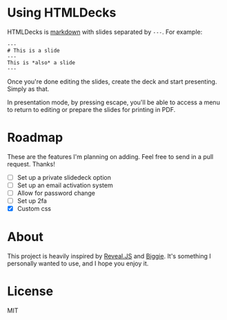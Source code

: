 # Using HTMLDecks

HTMLDecks is [markdown](http://daringfireball.net/projects/markdown/syntax) with slides separated by `---`. For example:

```
---
# This is a slide
---
This is *also* a slide
---
```
Once you're done editing the slides, create the deck and start presenting. Simply as that.

In presentation mode, by pressing escape, you'll be able to access a menu to return to editing or prepare the slides for printing in PDF.

# Roadmap

These are the features I'm planning on adding. Feel free to send in a pull request. Thanks!

- [ ] Set up a private slidedeck option
- [ ] Set up an email activation system
- [ ] Allow for password change
- [ ] Set up 2fa
- [x] Custom css

# About

This project is heavily inspired by [Reveal.JS](http://lab.hakim.se/reveal-js/) and [Biggie](https://github.com/tmcw/biggie). It's something I personally wanted to use, and I hope you enjoy it.

# License

MIT